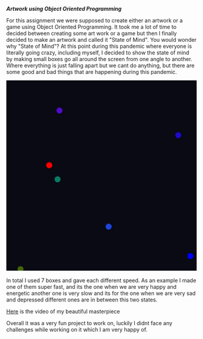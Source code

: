 ***Artwork using Object Oriented Programming***

For this assignment we were supposed to create either an artwork or a game using Object Oriented Programming. It took me a lot of time to decided between creating some art work or a game but then I finally decided to make an artwork and called it "State of Mind". You would wonder why "State of Mind"? At this point during this pandemic where everyone is literally going crazy, including myself, I decided to show the state of mind by making small boxes go all around the screen from one angle to another. Where everything is just falling apart but we cant do anything, but there are some good and bad things that are happening during this pandemic. 

![](oop_photo.png)

In total I used 7 boxes and gave each different speed. As an example I made one of them super fast, and its the one when we are very happy and energetic another one is very slow and its for the one when we are very sad and depressed different ones are in between this two states.

[Here](https://youtu.be/gm9BW7vWAV4) is the video of my beautiful masterpiece

Overall it was a very fun project to work on, luckily I didnt face any challenges while working on it which I am very happy of. 

